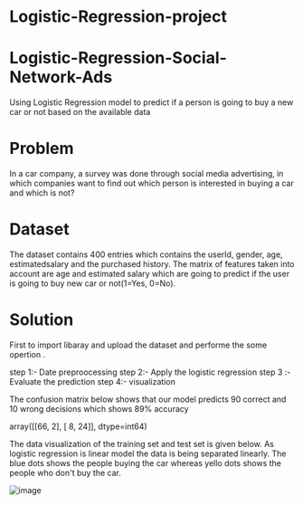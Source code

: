 # Logistic-Regression-project
# Logistic-Regression-Social-Network-Ads
Using Logistic Regression model to predict if a person is going to buy a new car or not based on the available data

# Problem
In a car company, a survey was done through social media advertising, in which companies want to find out which person is interested in buying a car and which is not?

# Dataset
The dataset contains 400 entries which contains the userId, gender, age, estimatedsalary and the purchased history. The matrix of features taken into account are age and estimated salary which are going to predict if the user is going to buy new car or not(1=Yes, 0=No).

# Solution
First to import libaray and upload the dataset and performe the some opertion .

step 1:- Date preproocessing 
step 2:- Apply the logistic regression
step 3 :- Evaluate the prediction
step 4:- visualization 

The confusion matrix below shows that our model predicts 90 correct and 10 wrong decisions which shows 89% accuracy

 
array([[66,  2],
       [ 8, 24]], dtype=int64)
       
       
       
The data visualization of the training set and test set is given below. As logistic regression is linear model the data is being separated linearly. The blue dots shows the people buying the car whereas yello dots shows the people who don't buy the car.

![image](https://user-images.githubusercontent.com/102615860/201536553-b6f987d5-40a1-4147-a010-e04319aa15b4.png)
       


